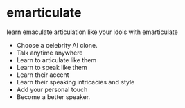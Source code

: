 # emarticulate
learn emaculate articulation like your idols with emarticulate   


* Choose a celebrity AI clone.
* Talk anytime anywhere
* Learn to articulate like them
* Learn to speak like them
* Learn their accent
* Learn their speaking intricacies and style
* Add your personal touch
* Become a better speaker.

